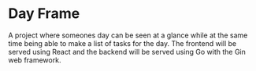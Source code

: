 # Day Frame

A project where someones day can be seen at a glance while at the same time
being able to make a list of tasks for the day. The frontend will be served
using React and the backend will be served using Go with the Gin web framework.
